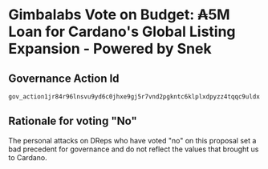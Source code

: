 # Gimbalabs Vote on Budget: ₳5M Loan for Cardano's Global Listing Expansion - Powered by Snek

## Governance Action Id
`gov_action1jr84r96lnsvu9yd6c0jhxe9gj5r7vnd2pgkntc6klplxdpyzz4tqqc9uldx`

## Rationale for voting "No"
The personal attacks on DReps who have voted "no" on this proposal set a bad precedent for governance and do not reflect the values that brought us to Cardano.